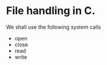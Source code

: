 # File handling in C.
We shall use the following system calls
  - open
  - close
  - read
  - write
